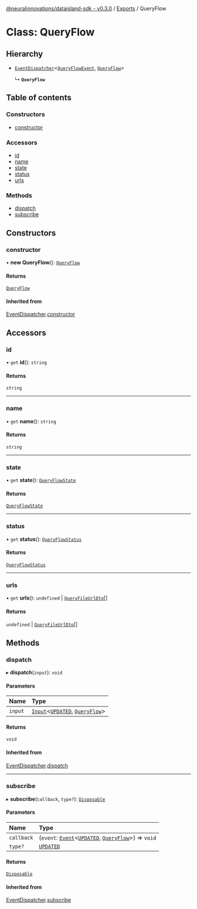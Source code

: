 [@neuralinnovations/dataisland-sdk - v0.3.0](../../README.md) / [Exports](../modules.md) / QueryFlow

# Class: QueryFlow

## Hierarchy

- [`EventDispatcher`](EventDispatcher.md)\<[`QueryFlowEvent`](../enums/QueryFlowEvent.md), [`QueryFlow`](QueryFlow.md)\>

  ↳ **`QueryFlow`**

## Table of contents

### Constructors

- [constructor](QueryFlow.md#constructor)

### Accessors

- [id](QueryFlow.md#id)
- [name](QueryFlow.md#name)
- [state](QueryFlow.md#state)
- [status](QueryFlow.md#status)
- [urls](QueryFlow.md#urls)

### Methods

- [dispatch](QueryFlow.md#dispatch)
- [subscribe](QueryFlow.md#subscribe)

## Constructors

### constructor

• **new QueryFlow**(): [`QueryFlow`](QueryFlow.md)

#### Returns

[`QueryFlow`](QueryFlow.md)

#### Inherited from

[EventDispatcher](EventDispatcher.md).[constructor](EventDispatcher.md#constructor)

## Accessors

### id

• `get` **id**(): `string`

#### Returns

`string`

___

### name

• `get` **name**(): `string`

#### Returns

`string`

___

### state

• `get` **state**(): [`QueryFlowState`](../enums/QueryFlowState.md)

#### Returns

[`QueryFlowState`](../enums/QueryFlowState.md)

___

### status

• `get` **status**(): [`QueryFlowStatus`](../enums/QueryFlowStatus.md)

#### Returns

[`QueryFlowStatus`](../enums/QueryFlowStatus.md)

___

### urls

• `get` **urls**(): `undefined` \| [`QueryFileUrlDto`](../interfaces/QueryFileUrlDto.md)[]

#### Returns

`undefined` \| [`QueryFileUrlDto`](../interfaces/QueryFileUrlDto.md)[]

## Methods

### dispatch

▸ **dispatch**(`input`): `void`

#### Parameters

| Name | Type |
| :------ | :------ |
| `input` | [`Input`](../interfaces/Input.md)\<[`UPDATED`](../enums/QueryFlowEvent.md#updated), [`QueryFlow`](QueryFlow.md)\> |

#### Returns

`void`

#### Inherited from

[EventDispatcher](EventDispatcher.md).[dispatch](EventDispatcher.md#dispatch)

___

### subscribe

▸ **subscribe**(`callback`, `type?`): [`Disposable`](../interfaces/Disposable.md)

#### Parameters

| Name | Type |
| :------ | :------ |
| `callback` | (`event`: [`Event`](../interfaces/Event.md)\<[`UPDATED`](../enums/QueryFlowEvent.md#updated), [`QueryFlow`](QueryFlow.md)\>) => `void` |
| `type?` | [`UPDATED`](../enums/QueryFlowEvent.md#updated) |

#### Returns

[`Disposable`](../interfaces/Disposable.md)

#### Inherited from

[EventDispatcher](EventDispatcher.md).[subscribe](EventDispatcher.md#subscribe)
